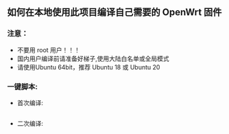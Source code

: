 
## 如何在本地使用此项目编译自己需要的 OpenWrt 固件

### 注意：
- 不要用 root 用户！！！
- 国内用户编译前请准备好梯子,使用大陆白名单或全局模式
- 请使用Ubuntu 64bit，推荐 Ubuntu 18 或 Ubuntu 20

### 一键脚本:

- 首次编译:
```wget -O compile.sh https://raw.githubusercontent.com/281677160/common/main/compile.sh && chmod -R +x compile.sh && bash compile.sh
```

- 二次编译:
```bash openwrt/recompile.sh
```
